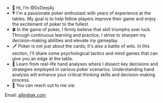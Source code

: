 - 👋 Hi, I’m @0xDeej4y
- 💗 I'm a passionate poker enthusiast with years of experience at the tables. My goal is to help fellow players improve their game and enjoy the excitement of poker to the fullest.
- 🍀 In the game of poker, I firmly believe that skill triumphs over luck. Through continuous learning and practice, I strive to sharpen my decision-making abilities and elevate my gameplay.
- 🗡️ Poker is not just about the cards; it's also a battle of wits. In this section, I'll share some psychological tactics and mind games that can give you an edge at the table.
- 🧐 Learn from real-life hand analyses where I dissect key decisions and strategies employed in various poker scenarios. Understanding hand analysis will enhance your critical thinking skills and decision-making process.
- 📱 You can reach out to me via:

Email: allin@ak.com

<!---
0xDeej4y/0xDeej4y is a ✨ special ✨ repository because its `README.md` (this file) appears on your GitHub profile.
You can click the Preview link to take a look at your changes.
--->
